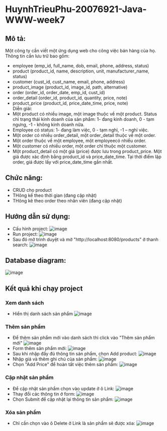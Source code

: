 # HuynhTrieuPhu-20076921-Java-WWW-week7
## Mô tả:
Một công ty cần viết một ứng dụng web cho công việc bán hàng của họ. Thông tin cần lưu trữ bao gồm:
- employee (emp_id, full_name, dob, email, phone, address, status)
- product (product_id, name, description, unit, manufacturer_name, status)
- customer (cust_id, cust_name, email, phone, address)
- product_image (product_id, image_id, path, alternative)
- order (order_id, order_date, emp_id, cust_id)
- order_detail (order_id, product_id, quantity, price, note)
- product_price (product_id, price_date_time, price, note) </br>
Diễn giải:
- Một product có nhiều image, một image thuộc về một product. Status chỉ trạng thái kinh doanh 
của sản phẩm: 1- đang kinh doanh, 0 - tạm ngưng, -1 - không kinh doanh nữa.
- Employee có status: 1- đang làm việc, 0 - tạm nghỉ, -1 – nghỉ việc.
- Một order có nhiều order_detail, một order_detail thuộc về một order.
- Một order thuộc về một employee, một employeecó nhiều order.
- Một customer có nhiều order, một order chỉ thuộc một customer.
- Một product_detail có một giá (price) được lưu trong product_price. Một giá được xác định 
bằng product_id và price_date_time. Tại thời điểm lập order, giá được lấy với price_date_time 
gần nhất.
## Chức năng:
- CRUD cho product
- THông kế theo thời gian (đang cập nhật)
- THông kê theo order theo nhân viên (đang cập nhật)
## Hướng dẫn sử dụng:
* Cấu hình project:
  ![image](https://github.com/Genzi135/HuynhTrieuPhu-20076921-Java-WWW/assets/104980263/4f65964a-9176-46a4-892e-8011ba5855fc)
* Run project:
  ![image](https://github.com/Genzi135/HuynhTrieuPhu-20076921-Java-WWW/assets/104980263/6988d65a-16b1-4af6-b397-8d1f3e41efa0)
* Sau đó mở trình duyệt và mở "http://localhost:8080/products" ở thanh search: ![image](https://github.com/Genzi135/HuynhTrieuPhu-20076921-Java-WWW/assets/104980263/a46b2545-e8a1-4877-ae3e-397e11c69203)

## Database diagram:
![image](https://github.com/Genzi135/HuynhTrieuPhu-20076921-Java-WWW/assets/104980263/819a4154-c0ae-42ce-8f3a-d8eb8d94ec35)

## Kết quả khi chạy project
### Xem danh sách
* Hiển thị danh sách sản phẩm
  ![image](https://github.com/Genzi135/HuynhTrieuPhu-20076921-Java-WWW/assets/104980263/c00e0b46-115d-4327-9ee6-af7cd1155483)
### Thêm sản phẩm
* Để thêm sản phẩm mới vào danh sách thì click vào "Thêm sản phẩm mới"
  ![image](https://github.com/Genzi135/HuynhTrieuPhu-20076921-Java-WWW/assets/104980263/0beac4a8-e5ef-4b0b-b2de-9967be7e14ac)
* Form thêm sản phẩm mới: ![image](https://github.com/Genzi135/HuynhTrieuPhu-20076921-Java-WWW/assets/104980263/6c4d9694-af31-4740-8bde-eaafd1ed8b8d)
* Sau khi nhập đầy đủ thông tin sản phẩm, chọn Add product: ![image](https://github.com/Genzi135/HuynhTrieuPhu-20076921-Java-WWW/assets/104980263/12c7d851-4a0f-4a2a-8e47-bf5f55cb691c)
* Nhập giá và thêm ghi chú của sản phẩm: ![image](https://github.com/Genzi135/HuynhTrieuPhu-20076921-Java-WWW/assets/104980263/ff9d7b99-0384-496c-9cbd-83b95bcfa176)
* Chọn "Add Price" để hoàn tất việc thêm sản phẩm: ![image](https://github.com/Genzi135/HuynhTrieuPhu-20076921-Java-WWW/assets/104980263/dd4e4f79-d374-44df-be70-00f898c402e8)
### Cập nhật sản phẩm
* Để cập nhật sản phẩm chọn vào update ở ô Link: ![image](https://github.com/Genzi135/HuynhTrieuPhu-20076921-Java-WWW/assets/104980263/234c06ae-2083-48e5-9144-334a5ef6948c)
* Thay đổi các thông tin ở form: ![image](https://github.com/Genzi135/HuynhTrieuPhu-20076921-Java-WWW/assets/104980263/13b4b781-edce-40f0-b041-b69a85ffbe64)
* Chọn Submit để cập nhật lại thông tin sản phẩm: ![image](https://github.com/Genzi135/HuynhTrieuPhu-20076921-Java-WWW/assets/104980263/2724081e-b924-4942-9c9f-ba185bc322e0)
### Xóa sản phẩm
* Chỉ cần chọn vào ô Delete ở Link là sản phẩm sẽ được xóa: ![image](https://github.com/Genzi135/HuynhTrieuPhu-20076921-Java-WWW/assets/104980263/9a856de9-6a9c-4c62-92ce-d0b5040035d2)

  

